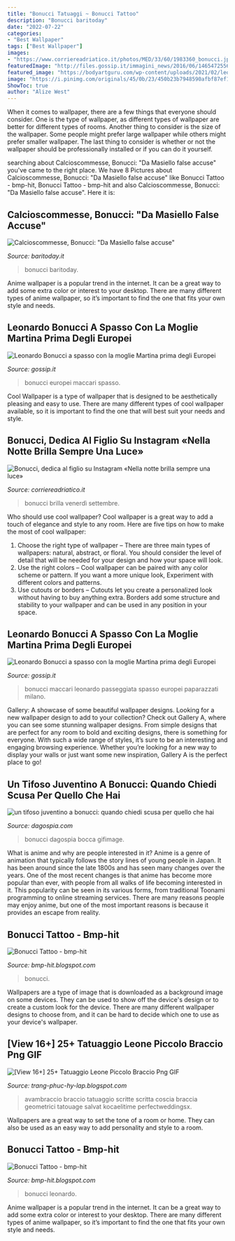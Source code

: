 ```yaml
---
title: "Bonucci Tatuaggi ~ Bonucci Tattoo"
description: "Bonucci baritoday"
date: "2022-07-22"
categories:
- "Best Wallpaper"
tags: ["Best Wallpaper"]
images:
- "https://www.corriereadriatico.it/photos/MED/33/60/1983360_bonucci.jpg"
featuredImage: "http://files.gossip.it/immagini_news/2016/06/1465472556_bonucci_moglie_1.jpg"
featured_image: "https://bodyartguru.com/wp-content/uploads/2021/02/leonardo-bonucci-left-wrist.jpg"
image: "https://i.pinimg.com/originals/45/0b/23/450b23b7948590afbf87ef1512a7944a.jpg"
ShowToc: true
author: "Alize West"
---
```



When it comes to wallpaper, there are a few things that everyone should consider. One is the type of wallpaper, as different types of wallpaper are better for different types of rooms. Another thing to consider is the size of the wallpaper. Some people might prefer large wallpaper while others might prefer smaller wallpaper. The last thing to consider is whether or not the wallpaper should be professionally installed or if you can do it yourself.

	

		
searching about Calcioscommesse, Bonucci: &quot;Da Masiello false accuse&quot; you've came to the right place. We have 8 Pictures about Calcioscommesse, Bonucci: &quot;Da Masiello false accuse&quot; like Bonucci Tattoo - bmp-hit, Bonucci Tattoo - bmp-hit and also Calcioscommesse, Bonucci: &quot;Da Masiello false accuse&quot;. Here it is:
		
    
## Calcioscommesse, Bonucci: &quot;Da Masiello False Accuse&quot;

<img loading=lazy src="https://citynews-baritoday.stgy.ovh/~media/horizontal-mid/44751352914920/bonucci-2.jpg" onerror="this.onerror=null;this.src='https://tse3.mm.bing.net/th?id=OIP.4HG4Ey3dA0jGTLR9o-JD3QHaEL&amp;pid=15.1';" alt="Calcioscommesse, Bonucci: &quot;Da Masiello false accuse&quot;">

_Source: baritoday.it_

>bonucci baritoday. 

	

Anime wallpaper is a popular trend in the internet. It can be a great way to add some extra color or interest to your desktop. There are many different types of anime wallpaper, so it’s important to find the one that fits your own style and needs.

    
## Leonardo Bonucci A Spasso Con La Moglie Martina Prima Degli Europei

<img loading=lazy src="http://files.gossip.it/immagini_news/2016/06/1465472604_bonucci_moglie_3.jpg" onerror="this.onerror=null;this.src='https://tse1.mm.bing.net/th?id=OIP.djyFWCsYSHtQCDqEk8ImNwHaFW&amp;pid=15.1';" alt="Leonardo Bonucci a spasso con la moglie Martina prima degli Europei">

_Source: gossip.it_

>bonucci europei maccari spasso. 

	

Cool Wallpaper is a type of wallpaper that is designed to be aesthetically pleasing and easy to use. There are many different types of cool wallpaper available, so it is important to find the one that will best suit your needs and style.

    
## Bonucci, Dedica Al Figlio Su Instagram «Nella Notte Brilla Sempre Una Luce»

<img loading=lazy src="https://www.corriereadriatico.it/photos/MED/33/60/1983360_bonucci.jpg" onerror="this.onerror=null;this.src='https://tse3.mm.bing.net/th?id=OIP.CmFKQHr0x9JnRuO3Z4M4TQHaED&amp;pid=15.1';" alt="Bonucci, dedica al figlio su Instagram «Nella notte brilla sempre una luce»">

_Source: corriereadriatico.it_

>bonucci brilla venerdì settembre. 

	

Who should use cool wallpaper?
Cool wallpaper is a great way to add a touch of elegance and style to any room. Here are five tips on how to make the most of cool wallpaper: 
1) Choose the right type of wallpaper – There are three main types of wallpapers: natural, abstract, or floral. You should consider the level of detail that will be needed for your design and how your space will look. 
2) Use the right colors – Cool wallpaper can be paired with any color scheme or pattern. If you want a more unique look, Experiment with different colors and patterns. 
3) Use cutouts or borders – Cutouts let you create a personalized look without having to buy anything extra. Borders add some structure and stability to your wallpaper and can be used in any position in your space.

    
## Leonardo Bonucci A Spasso Con La Moglie Martina Prima Degli Europei

<img loading=lazy src="http://files.gossip.it/immagini_news/2016/06/1465472556_bonucci_moglie_1.jpg" onerror="this.onerror=null;this.src='https://tse3.mm.bing.net/th?id=OIP.NL0VinNbBRBBgazMOLC2OQHaIh&amp;pid=15.1';" alt="Leonardo Bonucci a spasso con la moglie Martina prima degli Europei">

_Source: gossip.it_

>bonucci maccari leonardo passeggiata spasso europei paparazzati milano. 

	

Gallery: A showcase of some beautiful wallpaper designs.
Looking for a new wallpaper design to add to your collection? Check out Gallery A, where you can see some stunning wallpaper designs. From simple designs that are perfect for any room to bold and exciting designs, there is something for everyone. With such a wide range of styles, it’s sure to be an interesting and engaging browsing experience. Whether you’re looking for a new way to display your walls or just want some new inspiration, Gallery A is the perfect place to go!





	
	
    
## Un Tifoso Juventino A Bonucci: Quando Chiedi Scusa Per Quello Che Hai

<img loading=lazy src="https://cdn-static.dagospia.com/img/patch/08-2018/bonucci-2-1046944.gif" onerror="this.onerror=null;this.src='https://tse4.mm.bing.net/th?id=OIP.NkOEY2knI6Juco4ZQ_ljqgAAAA&amp;pid=15.1';" alt="un tifoso juventino a bonucci: quando chiedi scusa per quello che hai">

_Source: dagospia.com_

>bonucci dagospia bocca gifimage. 

	

What is anime and why are people interested in it?
Anime is a genre of animation that typically follows the story lines of young people in Japan. It has been around since the late 1800s and has seen many changes over the years. One of the most recent changes is that anime has become more popular than ever, with people from all walks of life becoming interested in it. This popularity can be seen in its various forms, from traditional Toonami programming to online streaming services. There are many reasons people may enjoy anime, but one of the most important reasons is because it provides an escape from reality.

    
## Bonucci Tattoo - Bmp-hit

<img loading=lazy src="https://bodyartguru.com/wp-content/uploads/2021/02/leonardo-bonucci-left-wrist.jpg" onerror="this.onerror=null;this.src='https://tse4.mm.bing.net/th?id=OIP.3Yc-tx6rKwNw5wVgUqvIRQHaGn&amp;pid=15.1';" alt="Bonucci Tattoo - bmp-hit">

_Source: bmp-hit.blogspot.com_

>bonucci. 

	

Wallpapers are a type of image that is downloaded as a background image on some devices. They can be used to show off the device's design or to create a custom look for the device. There are many different wallpaper designs to choose from, and it can be hard to decide which one to use as your device's wallpaper.

    
## [View 16+] 25+ Tatuaggio Leone Piccolo Braccio Png GIF

<img loading=lazy src="https://i.pinimg.com/originals/45/0b/23/450b23b7948590afbf87ef1512a7944a.jpg" onerror="this.onerror=null;this.src='https://tse4.mm.bing.net/th?id=OIP.MNCO-685ftt9jNqyHFCeqAHaMW&amp;pid=15.1';" alt="[View 16+] 25+ Tatuaggio Leone Piccolo Braccio Png GIF">

_Source: trang-phuc-hy-lap.blogspot.com_

>avambraccio braccio tatuaggio scritte scritta coscia braccia geometrici tatouage salvat kocaelitime perfectweddingsx. 

	

Wallpapers are a great way to set the tone of a room or home. They can also be used as an easy way to add personality and style to a room.

    
## Bonucci Tattoo - Bmp-hit

<img loading=lazy src="https://bodyartguru.com/wp-content/uploads/2021/02/leonardo-bonucci-left-arm-tattoo.jpg" onerror="this.onerror=null;this.src='https://tse1.mm.bing.net/th?id=OIP.LoUzzXVlnJkTtm7iEEkGngHaIj&amp;pid=15.1';" alt="Bonucci Tattoo - bmp-hit">

_Source: bmp-hit.blogspot.com_

>bonucci leonardo. 

	

Anime wallpaper is a popular trend in the internet. It can be a great way to add some extra color or interest to your desktop. There are many different types of anime wallpaper, so it’s important to find the one that fits your own style and needs.

